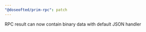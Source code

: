 ```yaml
---
"@doseofted/prim-rpc": patch
---
```


RPC result can now contain binary data with default JSON handler
